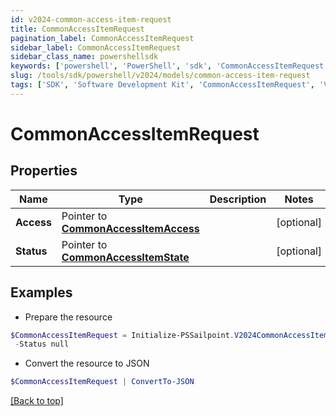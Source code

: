 ```yaml
---
id: v2024-common-access-item-request
title: CommonAccessItemRequest
pagination_label: CommonAccessItemRequest
sidebar_label: CommonAccessItemRequest
sidebar_class_name: powershellsdk
keywords: ['powershell', 'PowerShell', 'sdk', 'CommonAccessItemRequest', 'V2024CommonAccessItemRequest'] 
slug: /tools/sdk/powershell/v2024/models/common-access-item-request
tags: ['SDK', 'Software Development Kit', 'CommonAccessItemRequest', 'V2024CommonAccessItemRequest']
---
```



# CommonAccessItemRequest

## Properties

Name | Type | Description | Notes
------------ | ------------- | ------------- | -------------
**Access** |  Pointer to [**CommonAccessItemAccess**](common-access-item-access) |  | [optional] 
**Status** |  Pointer to [**CommonAccessItemState**](common-access-item-state) |  | [optional] 

## Examples

- Prepare the resource
```powershell
$CommonAccessItemRequest = Initialize-PSSailpoint.V2024CommonAccessItemRequest  -Access null `
 -Status null
```

- Convert the resource to JSON
```powershell
$CommonAccessItemRequest | ConvertTo-JSON
```


[[Back to top]](#) 

